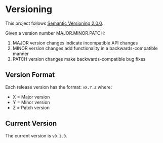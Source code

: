 # Versioning

This project follows [Semantic Versioning 2.0.0](https://semver.org/).

Given a version number MAJOR.MINOR.PATCH:

1. MAJOR version changes indicate incompatible API changes
2. MINOR version changes add functionality in a backwards-compatible manner
3. PATCH version changes make backwards-compatible bug fixes

## Version Format

Each release version has the format: `vX.Y.Z` where:
- X = Major version
- Y = Minor version
- Z = Patch version

## Current Version

The current version is `v0.1.0`.
